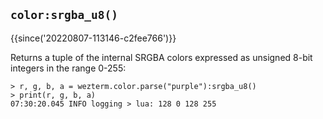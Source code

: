 ## `color:srgba_u8()`

{{since('20220807-113146-c2fee766')}}

Returns a tuple of the internal SRGBA colors expressed
as unsigned 8-bit integers in the range 0-255:

```
> r, g, b, a = wezterm.color.parse("purple"):srgba_u8()
> print(r, g, b, a)
07:30:20.045 INFO logging > lua: 128 0 128 255
```
